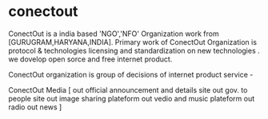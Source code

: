 # conectout
ConectOut is a india based 'NGO','NFO' Organization work from [GURUGRAM,HARYANA,INDIA].
Primary work of ConectOut Organization is protocol & technologies licensing and standardization on new technologies .
we dovelop open sorce and free internet product.

ConectOut organization is group of decisions of internet product service -

ConectOut Media
[
     out official announcement and details site
     out gov. to people site
     out image sharing plateform
     out vedio and music plateform
     out radio
     out news
]
